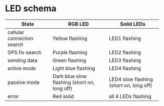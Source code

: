 # LED schema

| State                      | RGB LED                                      | Solid LEDs                              |
| -------------------------- | -------------------------------------------- | --------------------------------------- |
| cellular connection search | Yellow flashing                              | LED1 flashing                           |
| GPS fix search             | Purple flashing                              | LED2 flashing                           |
| sending data               | Green flashing                               | LED3 flashing                           |
| active mode                | Light blue flashing                          | LED4 flashing                           |
| passive mode               | Dark blue slow flashing (short on, long off) | LED4 slow flashing (short on, long off) |
| error                      | Red solid                                    | all 4 LEDs flashing                     |

